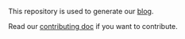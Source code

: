 This repository is used to generate our [blog](https://ummc-bc.github.io/).

Read our [contributing doc](https://github.com/ummc-bc/blog/blob/master/CONTRIBUTING.md) if you want to contribute.
